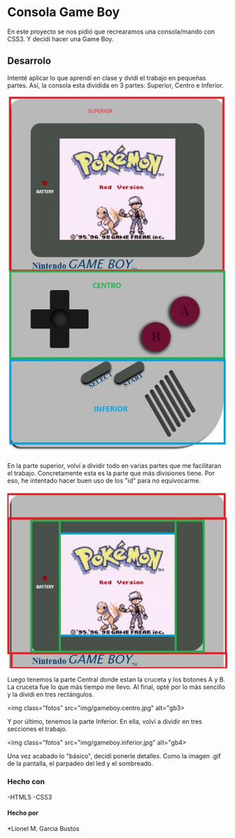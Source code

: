 <h1>Consola Game Boy</h1>

En este proyecto se nos pidió que recrearamos una consola/mando con CSS3. Y decidí hacer una Game Boy.

<h2>Desarrolo</h2>

Intenté aplicar lo que aprendí en clase y dvidí el trabajo en pequeñas partes. 
Así, la consola esta dividida en 3 partes: Superior, Centro e Inferior.

<img class="foto" src="img/gameboy.partes.jpg" alt="gb">

En la parte superior, volví a dividir todo en varias partes que me facilitaran el trabajo.
Concretamente esta es la parte que más divisiones tiene. Por eso, he intentado hacer buen uso
de los "id" para no equivocarme.

<img class="foto" src="img/gameboy.superior.jpg" alt="gb2">

Luego tenemos la parte Central donde estan la cruceta y los botones A y B. 
La cruceta fue lo que más tiempo me llevo. Al final, opté por lo más sencillo y
la dividi en tres rectángulos.

<img class="fotos" src="img/gameboy.centro.jpg" alt="gb3>

Y por último, tenemos la parte Inferior. En ella, volví a dividir en tres secciones
el trabajo.

<img class="fotos" src="img/gameboy.inferior.jpg" alt="gb4>

Una vez acabado lo "básico", decidí ponerle detalles. Como la imagen .gif
de la pantalla, el parpadeo del led y el sombreado.

<h3> Hecho con </h3>

-HTML5
-CSS3

<h4> Hecho por </h4>

*Lionel M. Garcia Bustos